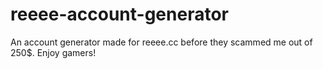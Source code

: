 # reeee-account-generator
An account generator made for reeee.cc before they scammed me out of 250$. Enjoy gamers!
